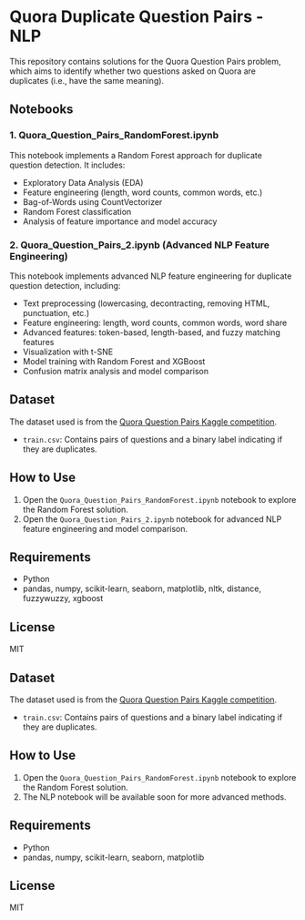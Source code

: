 
# Quora Duplicate Question Pairs - NLP

This repository contains solutions for the Quora Question Pairs problem, which aims to identify whether two questions asked on Quora are duplicates (i.e., have the same meaning).

## Notebooks

### 1. Quora_Question_Pairs_RandomForest.ipynb
This notebook implements a Random Forest approach for duplicate question detection. It includes:
- Exploratory Data Analysis (EDA)
- Feature engineering (length, word counts, common words, etc.)
- Bag-of-Words using CountVectorizer
- Random Forest classification
- Analysis of feature importance and model accuracy


### 2. Quora_Question_Pairs_2.ipynb (Advanced NLP Feature Engineering)
This notebook implements advanced NLP feature engineering for duplicate question detection, including:
- Text preprocessing (lowercasing, decontracting, removing HTML, punctuation, etc.)
- Feature engineering: length, word counts, common words, word share
- Advanced features: token-based, length-based, and fuzzy matching features
- Visualization with t-SNE
- Model training with Random Forest and XGBoost
- Confusion matrix analysis and model comparison

## Dataset
The dataset used is from the [Quora Question Pairs Kaggle competition](https://www.kaggle.com/competitions/quora-question-pairs/overview).
- `train.csv`: Contains pairs of questions and a binary label indicating if they are duplicates.

## How to Use
1. Open the `Quora_Question_Pairs_RandomForest.ipynb` notebook to explore the Random Forest solution.
2. Open the `Quora_Question_Pairs_2.ipynb` notebook for advanced NLP feature engineering and model comparison.

## Requirements
- Python
- pandas, numpy, scikit-learn, seaborn, matplotlib, nltk, distance, fuzzywuzzy, xgboost

## License
MIT

## Dataset
The dataset used is from the [Quora Question Pairs Kaggle competition](https://www.kaggle.com/competitions/quora-question-pairs/overview).
- `train.csv`: Contains pairs of questions and a binary label indicating if they are duplicates.

## How to Use
1. Open the `Quora_Question_Pairs_RandomForest.ipynb` notebook to explore the Random Forest solution.
2. The NLP notebook will be available soon for more advanced methods.

## Requirements
- Python
- pandas, numpy, scikit-learn, seaborn, matplotlib

## License
MIT
